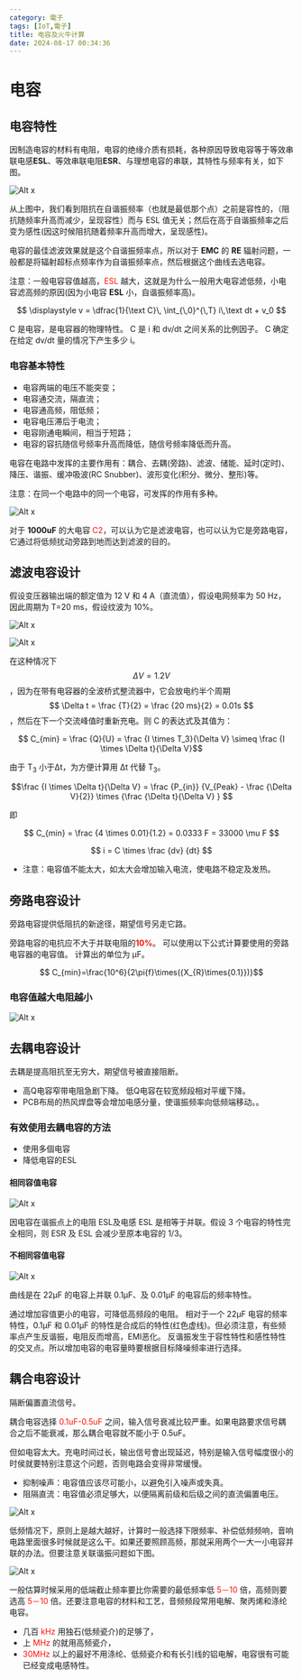 ```yaml
---
category: 電子
tags: [IoT,電子]
title: 电容及火牛计算
date: 2024-08-17 00:34:36
---
```


<style>
  table {
    width: 100%
    }
  td {
    vertical-align: center;
  }
  table.inputT{
    margin: 10px;
    width: auto;
    margin-left: auto;
    margin-right: auto;
    border: none;
  }
  input{
    text-align: center;
    padding: 0px 10px;
  }
  iframe{
    width: 100%;
    display: block;
    border-style:none;
  }
</style>


# 电容

## 电容特性

因制造电容的材料有电阻，电容的绝缘介质有损耗，各种原因导致电容等于等效串联电感**ESL**、等效串联电阻**ESR**、与理想电容的串联，其特性与频率有关，如下图。

![Alt x](../assets/img/IC/tc_i.png)

从上图中，我们看到阻抗在自谐振频率（也就是最低那个点）之前是容性的，（阻抗随频率升高而减少，呈现容性）而与 ESL 值无关；然后在高于自谐振频率之后变为感性(因这时候阻抗随着频率升高而增大，呈现感性)。

电容的最佳滤波效果就是这个自谐振频率点，所以对于 **EMC** 的 **RE** 辐射问题，一般都是将辐射超标点频率作为自谐振频率点，然后根据这个曲线去选电容。

注意：一般电容容值越高，<font color="#FF1000">ESL</font> 越大，这就是为什么一般用大电容滤低频，小电容滤高频的原因(因为小电容 **ESL** 小，自谐振频率高)。

$$
\displaystyle v = \dfrac{1}{\text C}\, \int_{\,0}^{\,T} i\,\text dt + v_0
$$

C 是电容，是电容器的物理特性。
C 是 i 和 dv/dt 之间关系的比例因子。
C 确定在给定 dv/dt 量的情况下产生多少 i。


### 电容基本特性

 - 电容两端的电压不能突变；
 - 电容通交流，隔直流；
 - 电容通高频，阻低频；
 - 电容电压滞后于电流；
 - 电容刚通电瞬间，相当于短路；
 - 电容的容抗随信号频率升高而降低，随信号频率降低而升高。


电容在电路中发挥的主要作用有：耦合、去耦(旁路)、滤波、储能、延时(定时)、降压、谐振、缓冲吸波(RC Snubber)、波形变化(积分、微分、整形)等。

注意：在同一个电路中的同一个电容，可发挥的作用有多种。

![Alt x](../assets/img/IC/tc_s.png)

对于 **1000uF** 的大电容 <font color="#FF1000">C2</font>，可以认为它是滤波电容，也可以认为它是旁路电容，它通过将低频扰动旁路到地而达到滤波的目的。

## 滤波电容设计

假设变压器输出端的额定值为 12 V 和 4 A（直流值），假设电网频率为 50 Hz，因此周期为 T=20 ms，假设纹波为 10%。

![Alt x](../assets/img/IC/txc.png)

![Alt x](../assets/img/IC/tcs.png)

在这种情况下 $$ \Delta V = 1.2V $$，因为在带有电容器的全波桥式整流器中，它会放电约半个周期 $$ \Delta t = \frac {T}{2} = \frac {20 ms}{2} = 0.01s $$，然后在下一个交流峰值时重新充电。则 C 的表达式及其值为：

$$ C_{min} = \frac {Q}{U} =   \frac {I \times T_3}{\Delta V} \simeq \frac {I \times \Delta t}{\Delta V}$$


由于 T<sub>3</sub> 小于Δt，为方便计算用 Δt 代替 T<sub>3</sub>。

$$\frac {I \times \Delta t}{\Delta V} = \frac {P_{in}} {V_{Peak} - \frac {\Delta V}{2}} \times {\frac {\Delta t}{\Delta V} }
$$

即

$$ C_{min} = \frac {4 \times 0.01}{1.2} = 0.0333 F = 33000 \mu F $$

$$ i = C \times \frac {dv} {dt} $$

- 注意：电容值不能太大，如太大会增加输入电流，使电路不稳定及发热。

## 旁路电容设计

旁路电容提供低阻抗的新途径，期望信号另走它路。

旁路电容的电抗应不大于并联电阻的<b><font color="#FF1000">10%</font></b>。 可以使用以下公式计算要使用的旁路电容器的电容值。 计算出的单位为 μF。
 
$$ C_{min}=\frac{10^6}{2\pi{f}\times({X_{R}\times{0.1}})}$$

### 电容值越大电阻越小

![Alt x](../assets/img/IC/cop.png)

## 去耦电容设计

去耦是提高阻抗至无穷大，期望信号被直接阻断。

 - 高Q电容窄带电阻急剧下降。 低Q电容在较宽频段相对平缓下降。
 - PCB布局的热风焊盘等会增加电感分量，使谐振频率向低频端移动。。

### 有效使用去耦电容的方法

 - 使用多個电容
 - 降低电容的ESL

#### 相同容值电容

![Alt x](../assets/img/IC/tc_c.png)

因电容在谐振点上的电阻 ESL及电感 ESL 是相等于并联。假设 3 个电容的特性完全相同，则 ESR 及 ESL 会减少至原本电容的 1/3。

#### 不相同容值电容

![Alt x](../assets/img/IC/tc_c1.png)

曲线是在 22µF 的电容上并联 0.1µF、及 0.01µF 的电容后的频率特性。

通过增加容值更小的电容，可降低高频段的电阻。 相对于一个 22µF 电容的频率特性，0.1µF 和 0.01µF 的特性是合成后的特性(红色虚线)。但必须注意，有些频率点产生反谐振，电阻反而增高，EMI恶化。 反谐振发生于容性特性和感性特性的交叉点。所以增加电容的电容量時要根据目标降噪频率进行选择。

## 耦合电容设计

隔断偏置直流信号。

耦合电容选择 <font color="#FF1000">0.1uF-0.5uF</font> 之间，输入信号衰减比较严重。如果电路要求信号耦合之后不能衰减，那么耦合电容就不能小于 0.5uF。

但如电容太大。充电时间过长，输出信号會出现延迟，特别是输入信号幅度很小的时侯就要特别注意这个问题，否则电路会变得非常缓慢。

 - 抑制噪声：电容值应该尽可能小，以避免引入噪声或失真。
 - 阻隔直流：电容值必须足够大，以便隔离前级和后级之间的直流偏置电压。

![Alt x](../assets/img/IC/tc_f.png)

低频情况下，原则上是越大越好，计算时一般选择下限频率、补偿低频频响，音响电路里面很多时候就是这么干。如果还要照顾高频，那就采用两个一大一小电容并联的办法。但要注意关联谐振问题如下图。

![Alt x](../assets/img/IC/tc_co.png)

一般估算时候采用的低端截止频率要比你需要的最低频率低 <font color="#FF1000">5－10</font> 倍，高频则要选高 <font color="#FF1000">5－10</font> 倍。还要注意电容的材料和工艺，音频频段常用电解、聚丙烯和涤纶电容。
 - 几百 <font color="#FF1000">kHz</font> 用独石(低频瓷介)的足够了，
 - 上 <font color="#FF1000">MHz</font> 的就用高频瓷介，
 - <font color="#FF1000">30MHz</font> 以上的最好不用涤纶、低频瓷介和有长引线的铝电解，电容很有可能已经变成电感特性。